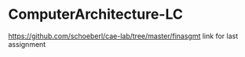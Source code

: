 # ComputerArchitecture-LC
https://github.com/schoeberl/cae-lab/tree/master/finasgmt
link for last assignment
